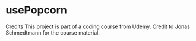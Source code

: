 # usePopcorn

Credits
This project is part of a coding course from Udemy. Credit to Jonas Schmedtmann for the course material.
